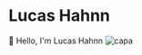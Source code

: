 # Lucas Hahnn
👋 Hello, I'm Lucas Hahnn
![capa](image/lucashahnn.png)

<!---
Lucas-Hahnn-DEV/Lucas-Hahnn-DEV is a ✨ special ✨ repository because its `README.md` (this file) appears on your GitHub profile.
You can click the Preview link to take a look at your changes.
--->
